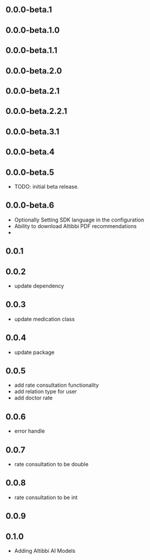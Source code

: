 ## 0.0.0-beta.1
## 0.0.0-beta.1.0
## 0.0.0-beta.1.1
## 0.0.0-beta.2.0
## 0.0.0-beta.2.1
## 0.0.0-beta.2.2.1
## 0.0.0-beta.3.1
## 0.0.0-beta.4
## 0.0.0-beta.5
* TODO: initial beta release.

## 0.0.0-beta.6
* Optionally Setting SDK language in the configuration
* Ability to download Altibbi PDF recommendations
*
## 0.0.1
## 0.0.2
* update dependency 

## 0.0.3
* update medication class

## 0.0.4
* update package

## 0.0.5
* add rate consultation functionality 
* add relation type for user 
* add doctor rate 

## 0.0.6
* error handle

## 0.0.7
* rate consultation to be double 

## 0.0.8
* rate consultation to be int 

## 0.0.9
## 0.1.0
* Adding Altibbi AI Models